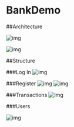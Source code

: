 # BankDemo

##Architecture

![img](https://i.imgur.com/vd7Z4e7.png)

![img](https://i.imgur.com/illykhg.png)

##Structure

###Log In
![img](https://i.imgur.com/KQazMcA.png)

###Register
![img](https://i.imgur.com/P5kE9t5.png)
![img](https://i.imgur.com/3xW5EsM.png)

###Transactions
![img](https://i.imgur.com/gSp1ir8.png)

###Users

![img](https://i.imgur.com/1RtBKqV.png)
